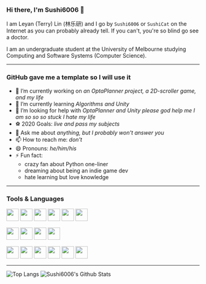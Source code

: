 ### Hi there, I'm Sushi6006 👋

<!--**Sushi6006/Sushi6006** is a ✨ _special_ ✨ repository because its `README.md` (this file) appears on your GitHub profile.-->

I am Leyan (Terry) Lin (林乐研) and I go by `Sushi6006` or `SushiCat` on the Internet as you can probably already tell. If you can't, you're so blind go see a doctor.

I am an undergraduate student at the University of Melbourne studying Computing and Software Systems (Computer Science). 

--- 

### GitHub gave me a template so I will use it
- 🔭 I’m currently working on *an OptaPlanner project, a 2D-scroller game, and my life*
- 🌱 I’m currently learning *Algorithms and Unity*
- 🤔 I’m looking for help with *OptaPlanner and Unity please god help me I am so so so stuck I hate my life*
- ⚽️ 2020 Goals: *live and pass my subjects*
- 💬 Ask me about *anything, but I probably won't answer you*
- 📫 How to reach me: *don't*
- 😄 Pronouns: *he/him/his*
- ⚡ Fun fact:
  - crazy fan about Python one-liner
  - dreaming about being an indie game dev
  - hate learning but love knowledge

---

### Tools & Languages
<p>
  <img height="32" width="32" src="https://cdn.jsdelivr.net/npm/simple-icons@v3/icons/apple.svg"/>
  <img height="32" width="32" src="https://cdn.jsdelivr.net/npm/simple-icons@v3/icons/visualstudiocode.svg"/>
  <img height="32" width="32" src="https://cdn.jsdelivr.net/npm/simple-icons@v3/icons/github.svg"/>
  <img height="32" width="32" src="https://cdn.jsdelivr.net/npm/simple-icons@v3/icons/git.svg"/>
  <img height="32" width="32" src="https://cdn.jsdelivr.net/npm/simple-icons@v3/icons/discord.svg"/>
  <img height="32" width="32" src="https://cdn.jsdelivr.net/npm/simple-icons@v3/icons/atom.svg"/>
</p>
<p>
  <img height="32" width="32" src="https://cdn.jsdelivr.net/npm/simple-icons@v3/icons/adobephotoshop.svg"/>
  <img height="32" width="32" src="https://cdn.jsdelivr.net/npm/simple-icons@v3/icons/adobexd.svg"/>
  <img height="32" width="32" src="https://cdn.jsdelivr.net/npm/simple-icons@v3/icons/vsco.svg"/>
  <img height="32" width="32" src="https://cdn.jsdelivr.net/npm/simple-icons@v3/icons/spotify.svg"/>
</p>
<p>
  <img height="32" width="32" src="https://cdn.jsdelivr.net/npm/simple-icons@v3/icons/python.svg"/>
  <img height="32" width="32" src="https://cdn.jsdelivr.net/npm/simple-icons@v3/icons/c.svg"/>
  <img height="32" width="32" src="https://cdn.jsdelivr.net/npm/simple-icons@v3/icons/csharp.svg"/>
  <img height="32" width="32" src="https://cdn.jsdelivr.net/npm/simple-icons@v3/icons/java.svg"/>
  <img height="32" width="32" src="https://cdn.jsdelivr.net/npm/simple-icons@v3/icons/markdown.svg"/>
  <img height="32" width="32" src="https://cdn.jsdelivr.net/npm/simple-icons@v3/icons/mysql.svg"/>
</p>

--- 

<p>
  <img src="https://github-readme-stats.vercel.app/api/top-langs/?username=sushi6006&hide=html&layout=compact" alt="Top Langs">
  <img alt="Sushi6006's Github Stats" src="https://github-readme-stats.sushi6006.vercel.app/api?username=Sushi6006&show_icons=true"/>
</p>

